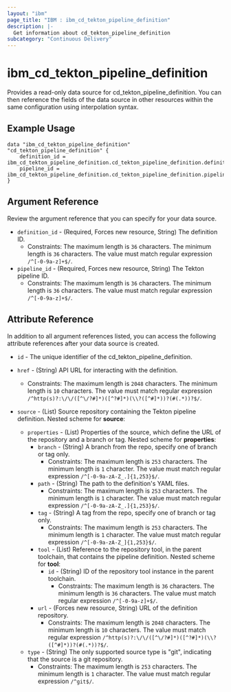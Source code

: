 ```yaml
---
layout: "ibm"
page_title: "IBM : ibm_cd_tekton_pipeline_definition"
description: |-
  Get information about cd_tekton_pipeline_definition
subcategory: "Continuous Delivery"
---
```


# ibm_cd_tekton_pipeline_definition

Provides a read-only data source for cd_tekton_pipeline_definition. You can then reference the fields of the data source in other resources within the same configuration using interpolation syntax.

## Example Usage

```hcl
data "ibm_cd_tekton_pipeline_definition" "cd_tekton_pipeline_definition" {
	definition_id = ibm_cd_tekton_pipeline_definition.cd_tekton_pipeline_definition.definition_id
	pipeline_id = ibm_cd_tekton_pipeline_definition.cd_tekton_pipeline_definition.pipeline_id
}
```

## Argument Reference

Review the argument reference that you can specify for your data source.

* `definition_id` - (Required, Forces new resource, String) The definition ID.
  * Constraints: The maximum length is `36` characters. The minimum length is `36` characters. The value must match regular expression `/^[-0-9a-z]+$/`.
* `pipeline_id` - (Required, Forces new resource, String) The Tekton pipeline ID.
  * Constraints: The maximum length is `36` characters. The minimum length is `36` characters. The value must match regular expression `/^[-0-9a-z]+$/`.

## Attribute Reference

In addition to all argument references listed, you can access the following attribute references after your data source is created.

* `id` - The unique identifier of the cd_tekton_pipeline_definition.
* `href` - (String) API URL for interacting with the definition.
  * Constraints: The maximum length is `2048` characters. The minimum length is `10` characters. The value must match regular expression `/^http(s)?:\/\/([^\/?#]*)([^?#]*)(\\?([^#]*))?(#(.*))?$/`.

* `source` - (List) Source repository containing the Tekton pipeline definition.
Nested scheme for **source**:
	* `properties` - (List) Properties of the source, which define the URL of the repository and a branch or tag.
	Nested scheme for **properties**:
		* `branch` - (String) A branch from the repo, specify one of branch or tag only.
		  * Constraints: The maximum length is `253` characters. The minimum length is `1` character. The value must match regular expression `/^[-0-9a-zA-Z_.]{1,253}$/`.
		* `path` - (String) The path to the definition's YAML files.
		  * Constraints: The maximum length is `253` characters. The minimum length is `1` character. The value must match regular expression `/^[-0-9a-zA-Z_.]{1,253}$/`.
		* `tag` - (String) A tag from the repo, specify one of branch or tag only.
		  * Constraints: The maximum length is `253` characters. The minimum length is `1` character. The value must match regular expression `/^[-0-9a-zA-Z_]{1,253}$/`.
		* `tool` - (List) Reference to the repository tool, in the parent toolchain, that contains the pipeline definition.
		Nested scheme for **tool**:
			* `id` - (String) ID of the repository tool instance in the parent toolchain.
			  * Constraints: The maximum length is `36` characters. The minimum length is `36` characters. The value must match regular expression `/^[-0-9a-z]+$/`.
		* `url` - (Forces new resource, String) URL of the definition repository.
		  * Constraints: The maximum length is `2048` characters. The minimum length is `10` characters. The value must match regular expression `/^http(s)?:\/\/([^\/?#]*)([^?#]*)(\\?([^#]*))?(#(.*))?$/`.
	* `type` - (String) The only supported source type is "git", indicating that the source is a git repository.
	  * Constraints: The maximum length is `253` characters. The minimum length is `1` character. The value must match regular expression `/^git$/`.

